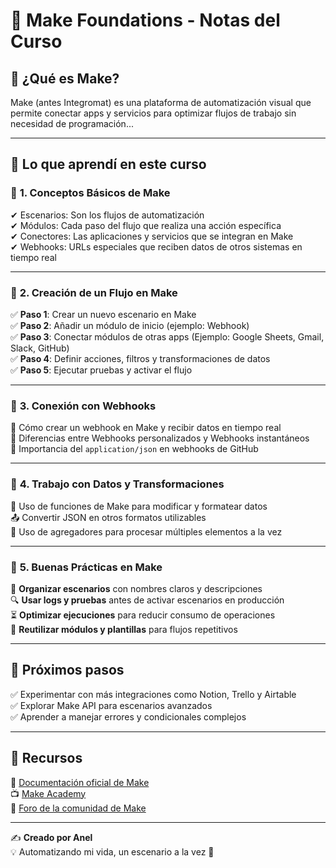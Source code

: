 
# 🚀 Make Foundations - Notas del Curso  
  

## 📌 ¿Qué es Make?  
Make (antes Integromat) es una plataforma de automatización visual que permite conectar apps y servicios para optimizar flujos de trabajo sin necesidad de programación...  

---

## 📖 Lo que aprendí en este curso  

### 🔹 **1. Conceptos Básicos de Make**  
✔ Escenarios: Son los flujos de automatización  
✔ Módulos: Cada paso del flujo que realiza una acción específica  
✔ Conectores: Las aplicaciones y servicios que se integran en Make  
✔ Webhooks: URLs especiales que reciben datos de otros sistemas en tiempo real  

---

### 🔹 **2. Creación de un Flujo en Make**  
✅ **Paso 1**: Crear un nuevo escenario en Make  
✅ **Paso 2**: Añadir un módulo de inicio (ejemplo: Webhook)  
✅ **Paso 3**: Conectar módulos de otras apps (Ejemplo: Google Sheets, Gmail, Slack, GitHub)  
✅ **Paso 4**: Definir acciones, filtros y transformaciones de datos  
✅ **Paso 5**: Ejecutar pruebas y activar el flujo 

---

### 🔹 **3. Conexión con Webhooks**  
🔗 Cómo crear un webhook en Make y recibir datos en tiempo real  
📡 Diferencias entre Webhooks personalizados y Webhooks instantáneos  
📜 Importancia del `application/json` en webhooks de GitHub 

---

### 🔹 **4. Trabajo con Datos y Transformaciones**  
🔄 Uso de funciones de Make para modificar y formatear datos  
📤 Convertir JSON en otros formatos utilizables  
📑 Uso de agregadores para procesar múltiples elementos a la vez  

---

### 🔹 **5. Buenas Prácticas en Make**  
🎯 **Organizar escenarios** con nombres claros y descripciones  
🔍 **Usar logs y pruebas** antes de activar escenarios en producción  
⏳ **Optimizar ejecuciones** para reducir consumo de operaciones  
🔗 **Reutilizar módulos y plantillas** para flujos repetitivos  

---

## 🚀 Próximos pasos  
✅ Experimentar con más integraciones como Notion, Trello y Airtable  
✅ Explorar Make API para escenarios avanzados  
✅ Aprender a manejar errores y condicionales complejos  

---

## 📌 Recursos  
📖 [Documentación oficial de Make](https://www.make.com/en/help/home)  
📺 [Make Academy](https://www.make.com/en/academy)  
💬 [Foro de la comunidad de Make](https://community.make.com/)  

---

✍ **Creado por Anel**  
💡 Automatizando mi vida, un escenario a la vez 🚀  

